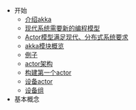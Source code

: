 * 开始
  * [介绍akka](1.开始/1.1介绍akka.md)
  * [现代系统需要新的编程模型](1.开始/1.2现代系统需要新的编程模型.md)
  * [Actor模型满足现代、分布式系统要求](1.开始/1.3Actor模型满足现代、分布式系统要求.md)
  * [akka模块概览](1.开始/1.4akka模块概览.md)
  * [例子](1.开始/1.5例子.md)
  * [actor架构](1.开始/1.6actor架构.md)
  * [构建第一个actor](1.开始/1.7构建第一个actor.md)
  * [设备actor](1.开始/1.8设备actor.md)
  * [设备组](1.开始/1.9设备组.md)
* 基本概念